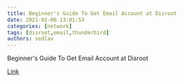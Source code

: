 ```yaml
---
title: Beginner's Guide To Get Email Account at Disroot
date: 2021-02-06 13:01:53
categories: [network]
tags: [disroot,email,thunderbird]
authors: sedlav
---
```


Beginner's Guide To Get Email Account at Disroot

[Link](https://www.ubuntubuzz.com/2020/12/beginners-guide-to-get-email-account-at-disroot.html?m=1)
